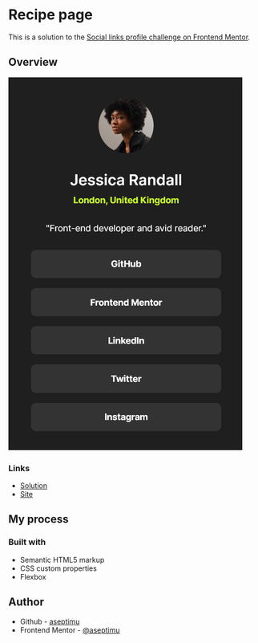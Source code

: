 # Recipe page

This is a solution to the [Social links profile challenge on Frontend Mentor](https://www.frontendmentor.io/challenges/social-links-profile-UG32l9m6dQ).

## Overview

  <img src='./assets/images/screenshot.png'>

### Links

- [Solution](https://github.com/aseptimu/Recipe-page)
- [Site](https://aseptimu.github.io/Recipe-page/)

## My process

### Built with

- Semantic HTML5 markup
- CSS custom properties
- Flexbox

## Author

- Github - [aseptimu](https://github.com/aseptimu)
- Frontend Mentor - [@aseptimu](https://www.frontendmentor.io/profile/aseptimu)
